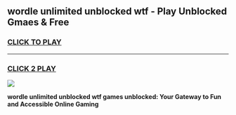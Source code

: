
## wordle unlimited unblocked wtf - Play Unblocked Gmaes & Free
<h3>
<a href="https://news.freeplayer.one?title=wordle_unlimited_unblocked_wtf&ref=23F">CLICK TO PLAY</a></h3>
<hr>

<h3>
<a href="https://news.freeplayer.one?title=wordle_unlimited_unblocked_wtf&ref=23F">CLICK 2 PLAY</a>
  
</h3>

<a href="https://news.freeplayer.one?title=wordle_unlimited_unblocked_wtf&ref=23F/"><img src="https://clearcache.store/games.png"></a>


**wordle unlimited unblocked wtf games unblocked: Your Gateway to Fun and Accessible Online Gaming**
